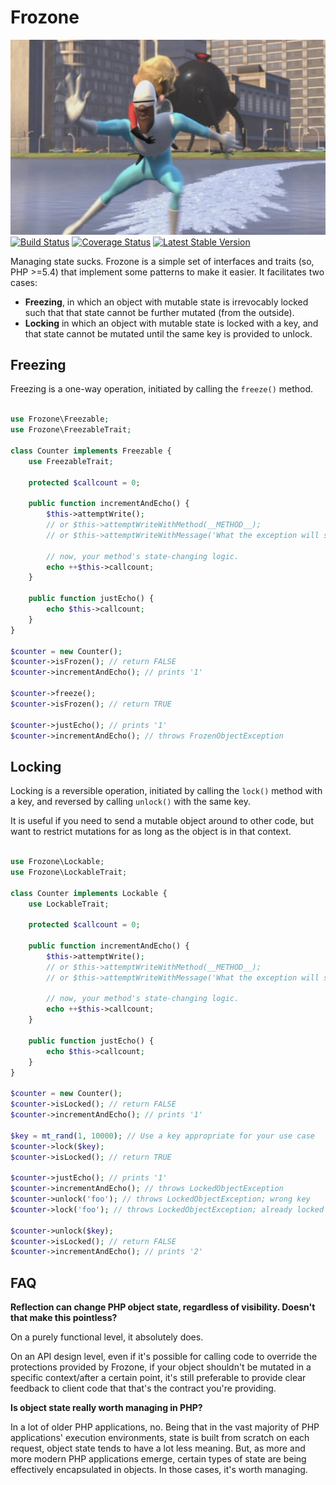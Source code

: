 # Frozone

![Frozone stops writes like a boss](frozone.jpg)
[![Build Status](https://travis-ci.org/sdboyer/frozone.png?branch=master)](https://travis-ci.org/sdboyer/frozone)
[![Coverage Status](https://coveralls.io/repos/sdboyer/frozone/badge.png)](https://coveralls.io/r/sdboyer/frozone)
[![Latest Stable Version](https://poser.pugx.org/sdboyer/frozone/v/stable.png)](https://packagist.org/packages/sdboyer/frozone)

Managing state sucks. Frozone is a simple set of interfaces and traits (so, PHP >=5.4) that implement some patterns to make it easier. It facilitates two cases:

* **Freezing**, in which an object with mutable state is irrevocably locked such that that state cannot be further mutated (from the outside).
* **Locking** in which an object with mutable state is locked with a key, and that state cannot be mutated until the same key is provided to unlock.

## Freezing

Freezing is a one-way operation, initiated by calling the ```freeze()``` method.

```php

use Frozone\Freezable;
use Frozone\FreezableTrait;

class Counter implements Freezable {
    use FreezableTrait;

    protected $callcount = 0;

    public function incrementAndEcho() {
        $this->attemptWrite();
        // or $this->attemptWriteWithMethod(__METHOD__);
        // or $this->attemptWriteWithMessage('What the exception will say if it's frozen');

        // now, your method's state-changing logic.
        echo ++$this->callcount;
    }

    public function justEcho() {
        echo $this->callcount;
    }
}

$counter = new Counter();
$counter->isFrozen(); // return FALSE
$counter->incrementAndEcho(); // prints '1'

$counter->freeze();
$counter->isFrozen(); // return TRUE

$counter->justEcho(); // prints '1'
$counter->incrementAndEcho(); // throws FrozenObjectException

```

## Locking

Locking is a reversible operation, initiated by calling the ```lock()``` method with a key, and reversed by calling ```unlock()``` with the same key.

It is useful if you need to send a mutable object around to other code, but want to restrict mutations for as long as the object is in that context.

```php

use Frozone\Lockable;
use Frozone\LockableTrait;

class Counter implements Lockable {
    use LockableTrait;

    protected $callcount = 0;

    public function incrementAndEcho() {
        $this->attemptWrite();
        // or $this->attemptWriteWithMethod(__METHOD__);
        // or $this->attemptWriteWithMessage('What the exception will say if it's frozen');

        // now, your method's state-changing logic.
        echo ++$this->callcount;
    }

    public function justEcho() {
        echo $this->callcount;
    }
}

$counter = new Counter();
$counter->isLocked(); // return FALSE
$counter->incrementAndEcho(); // prints '1'

$key = mt_rand(1, 10000); // Use a key appropriate for your use case
$counter->lock($key);
$counter->isLocked(); // return TRUE

$counter->justEcho(); // prints '1'
$counter->incrementAndEcho(); // throws LockedObjectException
$counter->unlock('foo'); // throws LockedObjectException; wrong key
$counter->lock('foo'); // throws LockedObjectException; already locked

$counter->unlock($key);
$counter->isLocked(); // return FALSE
$counter->incrementAndEcho(); // prints '2'

```

## FAQ

**Reflection can change PHP object state, regardless of visibility. Doesn't that make this pointless?**

On a purely functional level, it absolutely does.

On an API design level, even if it's possible for calling code to override the protections provided by Frozone, if your object shouldn't be mutated in a specific context/after a certain point, it's still preferable to provide clear feedback to client code that that's the contract you're providing.

**Is object state really worth managing in PHP?**

In a lot of older PHP applications, no. Being that in the vast majority of PHP applications' execution environments, state is built from scratch on each request, object state tends to have a lot less meaning. But, as more and more modern PHP applications emerge, certain types of state are being effectively encapsulated in objects. In those cases, it's worth managing.



